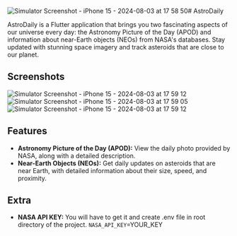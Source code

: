 ![Simulator Screenshot - iPhone 15 - 2024-08-03 at 17 58 50](https://github.com/user-attachments/assets/0cc1c60a-6cec-4dd5-85a0-b13d10e4cc34)# AstroDaily

AstroDaily is a Flutter application that brings you two fascinating aspects of our universe every day: the Astronomy Picture of the Day (APOD) and information about near-Earth objects (NEOs) from NASA's databases. Stay updated with stunning space imagery and track asteroids that are close to our planet.

## Screenshots
![Simulator Screenshot - iPhone 15 - 2024-08-03 at 17 59 12](https://github.com/user-attachments/assets/a5121a7b-d453-41b0-a24b-ab7fa6413fdb)
![Simulator Screenshot - iPhone 15 - 2024-08-03 at 17 59 05](https://github.com/user-attachments/assets/f401ff60-6326-4324-a174-54c5dfe8bda5)
![Simulator Screenshot - iPhone 15 - 2024-08-03 at 17 59 12](https://github.com/user-attachments/assets/b469ea6d-711b-4522-a35e-3eb52054d1b2)


## Features

- **Astronomy Picture of the Day (APOD):** View the daily photo provided by NASA, along with a detailed description.
- **Near-Earth Objects (NEOs):** Get daily updates on asteroids that are near Earth, with detailed information about their size, speed, and proximity.



## Extra
- **NASA API KEY:** You will have to get it and create .env file in root directory of the project. `NASA_API_KEY`=YOUR_KEY
